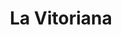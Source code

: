 ---
title: "La Vitoriana"
url: /vitoria-gasteiz/la-vitoriana-martin-susaeta-kalea-calle-martin-susaeta/
shop: panadería
---